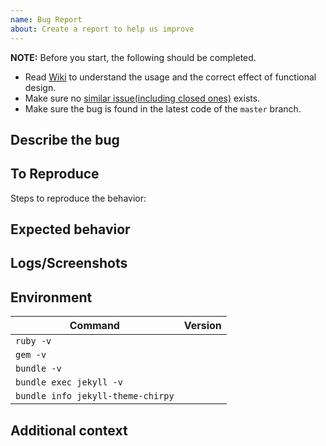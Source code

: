 ```yaml
---
name: Bug Report
about: Create a report to help us improve
---
```


**NOTE:** Before you start, the following should be completed.

- Read [Wiki][wiki] to understand the usage and the correct effect of functional design.
- Make sure no [similar issue(including closed ones)][issues] exists.
- Make sure the bug is found in the latest code of the `master` branch.

[wiki]: https://github.com/cotes2020/jekyll-theme-chirpy/wiki
[issues]: https://github.com/cotes2020/jekyll-theme-chirpy/issues?q=is%3Aissue

## Describe the bug

<!-- A clear and concise description of what the bug is. -->

## To Reproduce

Steps to reproduce the behavior:
<!--
1. Go to '...'
2. Click on '....'
3. Scroll down to '....'
4. See error
-->

## Expected behavior

<!-- A clear and concise description of what you expected to happen. -->

## Logs/Screenshots

<!-- If applicable, add logs/screenshots to help explain your problem. -->

## Environment

| Command                           | Version |
|-----------------------------------|---------|
| `ruby -v`                         |         |
| `gem -v`                          |         |
| `bundle -v`                       |         |
| `bundle exec jekyll -v`           |         |
| `bundle info jekyll-theme-chirpy` |         |

<!-- If necessary, uncomment and fill in the following list:

### Desktop

- OS: [e.g. macOS 10.15.6]
- Browser: [e.g. Chrome 85.0.4183.83 (64-bit)]

-->

<!-- If necessary, uncomment and fill in the following list:

### Smartphone

- Device: [e.g. iPhone 6]
- OS: [e.g. iOS 13.6.1]
- Browser: [e.g. Chrome 22]

-->

## Additional context

<!-- Add any other context about the problem here. -->
